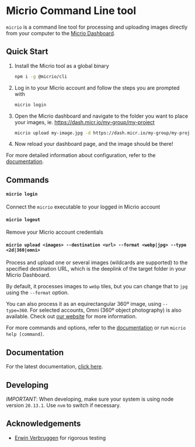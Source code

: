 # Micrio Command Line tool

`micrio` is a command line tool for processing and uploading images directly from your computer to the [Micrio Dashboard](https://micr.io).

## Quick Start

1. Install the Micrio tool as a global binary

	```bash
	npm i -g @micrio/cli
	```

2. Log in to your Micrio account and follow the steps you are prompted with

	```bash
	micrio login
	```

3. Open the Micrio dashboard and navigate to the folder you want to place your images,
	ie. https://dash.micr.io/my-group/my-project

	```bash
	micrio upload my-image.jpg -d https://dash.micr.io/my-group/my-project
	```

4.  Now reload your dashboard page, and the image should be there!

For more detailed information about configuration, refer to the [documentation](https://doc.micr.io/dashboard/v3/cli-tool.html).

## Commands

#### `micrio login`

Connect the `micrio` executable to your logged in Micrio account

#### `micrio logout`

Remove your Micrio account credentials

#### `micrio upload <images> --destination <url> --format <webp|jpg> --type <2d|360|omni>`

Process and upload one or several images (wildcards are supported) to the specified destination URL, which is the deeplink of the target folder in your Micrio Dashboard.

By default, it processes images to `webp` tiles, but you can change that to `jpg` using the `--format` option.

You can also process it as an equirectangular 360º image, using `--type=360`. For selected accounts, Omni (360º object photography) is also available. Check out [our website](https://micr.io/) for more information.

For more commands and options, refer to the [documentation](https://doc.micr.io/dashboard/v3/cli-tool.html) or run `micrio help [command]`.

## Documentation

For the latest documentation, [click here](https://doc.micr.io/dashboard/v3/cli-tool.html).

## Developing

*IMPORTANT*: When developing, make sure your system is using node version `20.13.1`. Use `nvm` to switch if necessary.

## Acknowledgements

* [Erwin Verbruggen](https://github.com/verwinv) for rigorous testing
